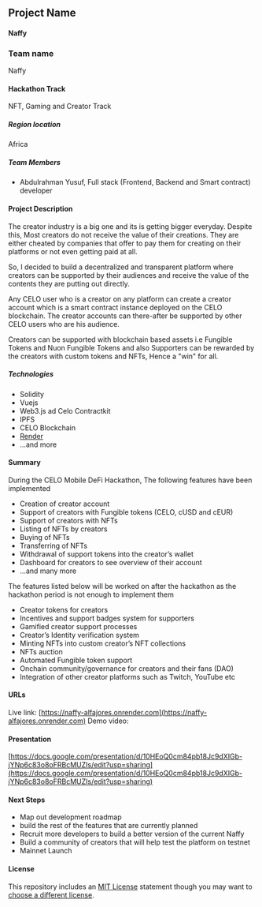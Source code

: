 
## Project Name

#### Naffy

### Team name
Naffy

#### Hackathon Track
 NFT, Gaming and Creator Track

##### Region location
Africa

##### Team Members
- Abdulrahman Yusuf, Full stack (Frontend, Backend and Smart contract) developer

#### Project Description

The creator industry is a big one and its is getting bigger everyday. Despite this, Most creators do not receive the value of their creations. They are either cheated by companies that offer to pay them for creating on their platforms or not even getting paid at all.

So, I decided to build a decentralized and transparent platform where creators can be supported by their audiences and receive the value of the contents they are putting out directly.

Any CELO user who is a creator on any platform can create a creator account which is a smart contract instance deployed on the CELO blockchain. The creator accounts can there-after be supported by other CELO users who are his audience.

Creators can be supported with blockchain based assets i.e Fungible Tokens and Nuon Fungible Tokens and also Supporters can be rewarded by the creators with custom tokens and NFTs, Hence a "win" for all. 

##### Technologies
- Solidity
- Vuejs
- Web3.js ad Celo Contractkit
- IPFS 
- CELO Blockchain
- [Render](https://render.com)
- ...and more

#### Summary

During the CELO Mobile DeFi Hackathon, The following features have been implemented

- Creation of creator account
- Support of creators with Fungible tokens (CELO, cUSD and cEUR)
- Support of creators with NFTs
- Listing of NFTs by creators
- Buying of NFTs
- Transferring of NFTs
- Withdrawal of support tokens into the creator’s wallet
- Dashboard for creators to see overview of their account
- ...and many more

The features listed below will be worked on after the hackathon as the hackathon period is not enough to implement them
- Creator tokens for creators
- Incentives and support badges system for supporters 
- Gamified creator support processes
- Creator’s Identity verification system
- Minting NFTs into custom creator’s NFT collections
- NFTs auction
- Automated Fungible token support
- Onchain community/governance for creators and their fans (DAO)
- Integration of other creator platforms such as Twitch, YouTube etc

#### URLs
Live link: [https://naffy-alfajores.onrender.com](https://naffy-alfajores.onrender.com)
Demo video:

#### Presentation
[https://docs.google.com/presentation/d/10HEoQ0cm84pb18Jc9dXIGb-jYNp6c83o8oFRBcMUZIs/edit?usp=sharing](https://docs.google.com/presentation/d/10HEoQ0cm84pb18Jc9dXIGb-jYNp6c83o8oFRBcMUZIs/edit?usp=sharing)

#### Next Steps
- Map out development roadmap 
- build the rest of the features that are currently planned
- Recruit more developers to build a better version of the current Naffy
- Build a community of creators that will help test the platform on testnet
- Mainnet Launch

#### License
This repository includes an [MIT License](https://opensource.org/licenses/MIT) statement though you may want to [choose a different license](https://choosealicense.com/).
